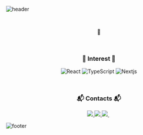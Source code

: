 ![header](https://capsule-render.vercel.app/api?type=slice&color=548246&height=170&section=header&text=%20Yejin&fontColor=090707&fontAlignX=45&fontAlignY=65&fontSize=100&animation=twinkling)

<br>

<p align="center">
🌱 <br>
</p>

<br>

<h3 align="center"> 🍒 Interest 🍒 </h3>
<p align="center">   
  <img alt="React" src="https://img.shields.io/badge/-React-45b8d8?style=flat-square&logo=react&logoColor=white" />
  <img alt="TypeScript" src="https://img.shields.io/badge/TypeScript-007ACC?style=flat-square&logo=typescript&logoColor=white" />
  <img alt="Nextjs" src="https://img.shields.io/badge/-NextJs-333333?style=flat-square&logo=nestjs&logoColor=white" />
</p>

<br>

<h3 align="center"> 📬 Contacts 📬 </h3>
<p align="center">
  <a href="mailto:yebap2@naver.com">
    <img src="https://img.shields.io/badge/Gmail-d14836?style=flat-square&logo=Gmail&logoColor=white&link=yebap2@naver.com"/>
  </a>
  <a href="https://www.instagram.com/yebap2/">
    <img src="https://img.shields.io/badge/Instagram-E4405F?style=flat-square&logo=Instagram&logoColor=white&link=https://www.instagram.com/yebap2/"/>
  </a>
  <a href="https://.tistory.com/">
    <img src="https://img.shields.io/badge/Tistory-black?style=flat-square&logo=Tumblr&logoColor=white&link=https://.tistory.com/"/>
  </a>
  &nbsp
</p>

![footer](https://capsule-render.vercel.app/api?type=slice&color=548246&height=150&section=footer)
